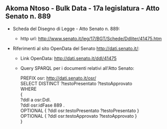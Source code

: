## Akoma Ntoso - Bulk Data - 17a legislatura - Atto Senato n. 889 ##

* Scheda del Disegno di Legge - Atto Senato n. 889:
	* http url: http://www.senato.it/leg/17/BGT/Schede/Ddliter/41475.htm

* Riferimenti al sito OpenData del Senato http://dati.senato.it/:
	* Link OpenData: http://dati.senato.it/ddl/41475
	* Query SPARQL per i documenti relativi all'Atto Senato:

        PREFIX osr: <http://dati.senato.it/osr/>  
		SELECT DISTINCT ?testoPresentato ?testoApprovato  
		WHERE  
		{  
		    ?ddl a osr:Ddl.  
		    ?ddl osr:idFase 889 .  
		    OPTIONAL { ?ddl osr:testoPresentato ?testoPresentato }  
		    OPTIONAL { ?ddl osr:testoApprovato ?testoApprovato }  
		}
		